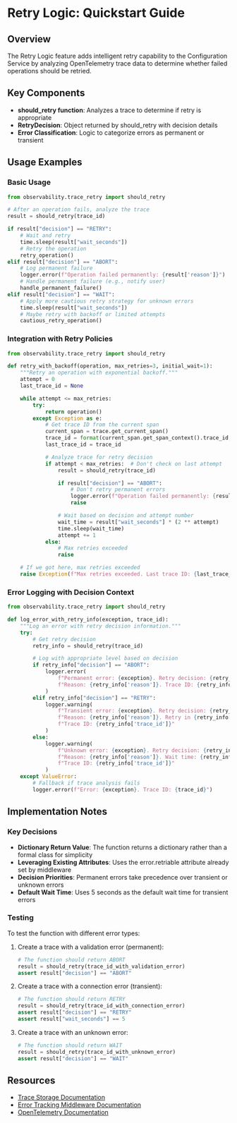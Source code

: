 # Retry Logic: Quickstart Guide

## Overview

The Retry Logic feature adds intelligent retry capability to the Configuration Service by analyzing OpenTelemetry trace data to determine whether failed operations should be retried.

## Key Components

- **should_retry function**: Analyzes a trace to determine if retry is appropriate
- **RetryDecision**: Object returned by should_retry with decision details
- **Error Classification**: Logic to categorize errors as permanent or transient

## Usage Examples

### Basic Usage

```python
from observability.trace_retry import should_retry

# After an operation fails, analyze the trace
result = should_retry(trace_id)

if result["decision"] == "RETRY":
    # Wait and retry
    time.sleep(result["wait_seconds"])
    # Retry the operation
    retry_operation()
elif result["decision"] == "ABORT":
    # Log permanent failure
    logger.error(f"Operation failed permanently: {result['reason']}")
    # Handle permanent failure (e.g., notify user)
    handle_permanent_failure()
elif result["decision"] == "WAIT":
    # Apply more cautious retry strategy for unknown errors
    time.sleep(result["wait_seconds"])
    # Maybe retry with backoff or limited attempts
    cautious_retry_operation()
```

### Integration with Retry Policies

```python
from observability.trace_retry import should_retry

def retry_with_backoff(operation, max_retries=3, initial_wait=1):
    """Retry an operation with exponential backoff."""
    attempt = 0
    last_trace_id = None

    while attempt <= max_retries:
        try:
            return operation()
        except Exception as e:
            # Get trace ID from the current span
            current_span = trace.get_current_span()
            trace_id = format(current_span.get_span_context().trace_id, "032x")
            last_trace_id = trace_id

            # Analyze trace for retry decision
            if attempt < max_retries:  # Don't check on last attempt
                result = should_retry(trace_id)

                if result["decision"] == "ABORT":
                    # Don't retry permanent errors
                    logger.error(f"Operation failed permanently: {result['reason']}")
                    raise

                # Wait based on decision and attempt number
                wait_time = result["wait_seconds"] * (2 ** attempt)
                time.sleep(wait_time)
                attempt += 1
            else:
                # Max retries exceeded
                raise

    # If we got here, max retries exceeded
    raise Exception(f"Max retries exceeded. Last trace ID: {last_trace_id}")
```

### Error Logging with Decision Context

```python
from observability.trace_retry import should_retry

def log_error_with_retry_info(exception, trace_id):
    """Log an error with retry decision information."""
    try:
        # Get retry decision
        retry_info = should_retry(trace_id)

        # Log with appropriate level based on decision
        if retry_info["decision"] == "ABORT":
            logger.error(
                f"Permanent error: {exception}. Retry decision: {retry_info['decision']}. "
                f"Reason: {retry_info['reason']}. Trace ID: {retry_info['trace_id']}"
            )
        elif retry_info["decision"] == "RETRY":
            logger.warning(
                f"Transient error: {exception}. Retry decision: {retry_info['decision']}. "
                f"Reason: {retry_info['reason']}. Retry in {retry_info['wait_seconds']}s. "
                f"Trace ID: {retry_info['trace_id']}"
            )
        else:
            logger.warning(
                f"Unknown error: {exception}. Retry decision: {retry_info['decision']}. "
                f"Reason: {retry_info['reason']}. Wait time: {retry_info['wait_seconds']}s. "
                f"Trace ID: {retry_info['trace_id']}"
            )
    except ValueError:
        # Fallback if trace analysis fails
        logger.error(f"Error: {exception}. Trace ID: {trace_id}")
```

## Implementation Notes

### Key Decisions

- **Dictionary Return Value**: The function returns a dictionary rather than a formal class for simplicity
- **Leveraging Existing Attributes**: Uses the error.retriable attribute already set by middleware
- **Decision Priorities**: Permanent errors take precedence over transient or unknown errors
- **Default Wait Time**: Uses 5 seconds as the default wait time for transient errors

### Testing

To test the function with different error types:

1. Create a trace with a validation error (permanent):
   ```python
   # The function should return ABORT
   result = should_retry(trace_id_with_validation_error)
   assert result["decision"] == "ABORT"
   ```

2. Create a trace with a connection error (transient):
   ```python
   # The function should return RETRY
   result = should_retry(trace_id_with_connection_error)
   assert result["decision"] == "RETRY"
   assert result["wait_seconds"] == 5
   ```

3. Create a trace with an unknown error:
   ```python
   # The function should return WAIT
   result = should_retry(trace_id_with_unknown_error)
   assert result["decision"] == "WAIT"
   ```

## Resources

- [Trace Storage Documentation](link_to_trace_storage_docs)
- [Error Tracking Middleware Documentation](link_to_error_tracking_docs)
- [OpenTelemetry Documentation](https://opentelemetry.io/docs/)